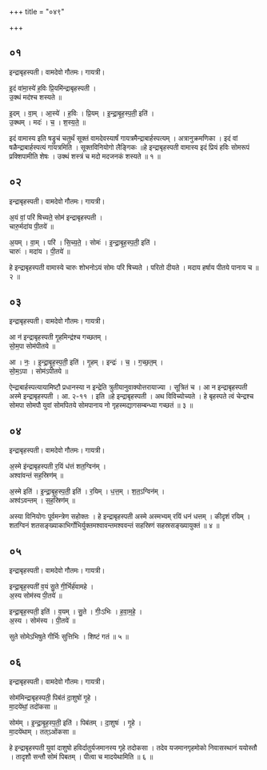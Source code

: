 +++
title = "०४९"

+++


## ०१
इन्द्राबृहस्पती। वामदेवो गौतमः। गायत्री।

इ॒दं वा॑मा॒स्ये॑ ह॒विः प्रि॒यमि॑न्द्राबृहस्पती ।  
उ॒क्थं मद॑श्च शस्यते ॥

इ॒दम् । वा॒म् । आ॒स्ये॑ । ह॒विः । प्रि॒यम् । इ॒न्द्रा॒बृ॒ह॒स्प॒ती॒ इति॑ ।  
उ॒क्थम् । मदः॑ । च॒ । श॒स्य॒ते॒ ॥

इदं वामास्य इति षड्रुचं चतुर्थं सूक्तं वामदेवस्यार्षं गायत्रमैन्द्राबार्हस्पत्यम् । अत्रानुक्रमणिका । इदं वां षळैन्द्राबार्हस्पत्यं गायत्रमिति । सूक्तविनियोगो लैङ्गिकः ॥हे इन्द्राबृहस्पती वामास्य इदं प्रियं हविः सोमरूपं प्रक्शिपामीति शेषः । उक्थं शस्त्रं च मदो मदजनकं शस्यते ॥ १ ॥

## ०२
इन्द्राबृहस्पती। वामदेवो गौतमः। गायत्री।

अ॒यं वां॒ परि॑ षिच्यते॒ सोम॑ इन्द्राबृहस्पती ।  
चारु॒र्मदा॑य पी॒तये॑ ॥

अ॒यम् । वा॒म् । परि॑ । सि॒च्य॒ते॒ । सोमः॑ । इ॒न्द्रा॒बृ॒ह॒स्प॒ती॒ इति॑ ।  
चारुः॑ । मदा॑य । पी॒तये॑ ॥

हे इन्द्राबृहस्पती वामास्ये चारुः शोभनोऽयं सोमः परि षिच्यते । परितो दीयते । मदाय हर्षाय पीतये पानाय च ॥ २ ॥

## ०३
इन्द्राबृहस्पती। वामदेवो गौतमः। गायत्री।

आ न॑ इन्द्राबृहस्पती गृ॒हमिन्द्र॑श्च गच्छतम् ।  
सो॒म॒पा सोम॑पीतये ॥

आ । नः॒ । इ॒न्द्रा॒बृ॒ह॒स्प॒ती॒ इति॑ । गृ॒हम् । इन्द्रः॑ । च॒ । ग॒च्छ॒त॒म् ।  
सो॒म॒ऽपा । सोम॑ऽपीतये ॥

ऐन्द्राबार्हस्पत्यायामिष्टौ प्रधानस्या न इन्द्रेति त्रुतीयानुवाक्योत्तरायाज्या । सूत्रितं च । आ न इन्द्राबृहस्पती अस्मे इन्द्राबृहस्पती । आ. २-११ । इति ॥हे इन्द्राबृहस्पती । अथ विविच्योच्यते । हे बृहस्पते त्वं चेन्द्रश्च सोमपा सोमपौ युवां सोमपितये सोमपानाय नो गृहस्मद्यागसम्बन्ध्या गच्छतं ॥ ३ ॥

## ०४
इन्द्राबृहस्पती। वामदेवो गौतमः। गायत्री।

अ॒स्मे इ॑न्द्राबृहस्पती र॒यिं ध॑त्तं शत॒ग्विन॑म् ।  
अश्वा॑वन्तं सह॒स्रिण॑म् ॥

अ॒स्मे इति॑ । इ॒न्द्रा॒बृ॒ह॒स्प॒ती॒ इति॑ । र॒यिम् । ध॒त्त॒म् । श॒त॒ऽग्विन॑म् ।  
अश्व॑ऽवन्तम् । स॒ह॒स्रिण॑म् ॥

अस्या विनियोगः पूर्वमन्त्रेण सहोक्तः । हे इन्द्राबृहस्पती अस्मे अस्मभ्यम् रयिं धनं धत्तम् । कीदृशं रयिम् । शतग्विनं शतसङ्ख्याकाभिर्गोभिर्युक्तमश्वावन्तमश्ववन्तं सहस्रिणं सहस्रसङ्ख्यायुक्तं ॥ ४ ॥

## ०५
इन्द्राबृहस्पती। वामदेवो गौतमः। गायत्री।

इन्द्रा॒बृह॒स्पती॑ व॒यं सु॒ते गी॒र्भिर्ह॑वामहे ।  
अ॒स्य सोम॑स्य पी॒तये॑ ॥

इन्द्रा॒बृह॒स्पती॒ इति॑ । व॒यम् । सु॒ते । गीः॒ऽभिः । ह॒वा॒म॒हे॒ ।  
अ॒स्य । सोम॑स्य । पी॒तये॑ ॥

सुते सोमेऽभिषुते गीर्भिः सुत्तिभिः । शिष्टं गतं ॥ ५ ॥

## ०६
इन्द्राबृहस्पती। वामदेवो गौतमः। गायत्री।

सोम॑मिन्द्राबृहस्पती॒ पिब॑तं दा॒शुषो॑ गृ॒हे ।  
मा॒दये॑थां॒ तदो॑कसा ॥

सोम॑म् । इ॒न्द्रा॒बृ॒ह॒स्प॒ती॒ इति॑ । पिब॑तम् । दा॒शुषः॑ । गृ॒हे ।  
मा॒दये॑थाम् । तत्ऽओ॑कसा ॥

हे इन्द्राबृहस्पती युवां दाशुषो हविर्दातुर्यजमानस्य गृहे तदोकसा । तदेव यजमानगृहमोको निवासस्थानं ययोस्तौ । तादृशौ सन्तौ सोमं पिबतम् । पीत्वा च मादयेथामिति ॥ ६ ॥
